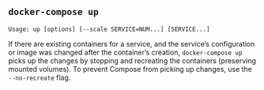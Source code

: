 ## `docker-compose up`

```
Usage: up [options] [--scale SERVICE=NUM...] [SERVICE...]
```

If there are existing containers for a service, and the service’s configuration or image was changed after the container’s creation, `docker-compose up` picks up the changes by stopping and recreating the containers (preserving mounted volumes). To prevent Compose from picking up changes, use the `--no-recreate` flag.
